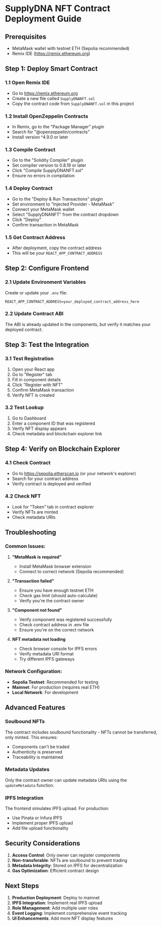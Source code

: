 # SupplyDNA NFT Contract Deployment Guide

## Prerequisites
- MetaMask wallet with testnet ETH (Sepolia recommended)
- Remix IDE (https://remix.ethereum.org)

## Step 1: Deploy Smart Contract

### 1.1 Open Remix IDE
- Go to https://remix.ethereum.org
- Create a new file called `SupplyDNANFT.sol`
- Copy the contract code from `SupplyDNANFT.sol` in this project

### 1.2 Install OpenZeppelin Contracts
- In Remix, go to the "Package Manager" plugin
- Search for "@openzeppelin/contracts"
- Install version ^4.9.0 or later

### 1.3 Compile Contract
- Go to the "Solidity Compiler" plugin
- Set compiler version to 0.8.19 or later
- Click "Compile SupplyDNANFT.sol"
- Ensure no errors in compilation

### 1.4 Deploy Contract
- Go to the "Deploy & Run Transactions" plugin
- Set environment to "Injected Provider - MetaMask"
- Connect your MetaMask wallet
- Select "SupplyDNANFT" from the contract dropdown
- Click "Deploy"
- Confirm transaction in MetaMask

### 1.5 Get Contract Address
- After deployment, copy the contract address
- This will be your `REACT_APP_CONTRACT_ADDRESS`

## Step 2: Configure Frontend

### 2.1 Update Environment Variables
Create or update your `.env` file:
```
REACT_APP_CONTRACT_ADDRESS=your_deployed_contract_address_here
```

### 2.2 Update Contract ABI
The ABI is already updated in the components, but verify it matches your deployed contract.

## Step 3: Test the Integration

### 3.1 Test Registration
1. Open your React app
2. Go to "Register" tab
3. Fill in component details
4. Click "Register with NFT"
5. Confirm MetaMask transaction
6. Verify NFT is created

### 3.2 Test Lookup
1. Go to Dashboard
2. Enter a component ID that was registered
3. Verify NFT display appears
4. Check metadata and blockchain explorer link

## Step 4: Verify on Blockchain Explorer

### 4.1 Check Contract
- Go to https://sepolia.etherscan.io (or your network's explorer)
- Search for your contract address
- Verify contract is deployed and verified

### 4.2 Check NFT
- Look for "Token" tab in contract explorer
- Verify NFTs are minted
- Check metadata URIs

## Troubleshooting

### Common Issues:

1. **"MetaMask is required"**
   - Install MetaMask browser extension
   - Connect to correct network (Sepolia recommended)

2. **"Transaction failed"**
   - Ensure you have enough testnet ETH
   - Check gas limit (should auto-calculate)
   - Verify you're the contract owner

3. **"Component not found"**
   - Verify component was registered successfully
   - Check contract address in .env file
   - Ensure you're on the correct network

4. **NFT metadata not loading**
   - Check browser console for IPFS errors
   - Verify metadata URI format
   - Try different IPFS gateways

### Network Configuration:
- **Sepolia Testnet**: Recommended for testing
- **Mainnet**: For production (requires real ETH)
- **Local Network**: For development

## Advanced Features

### Soulbound NFTs
The contract includes soulbound functionality - NFTs cannot be transferred, only minted. This ensures:
- Components can't be traded
- Authenticity is preserved
- Traceability is maintained

### Metadata Updates
Only the contract owner can update metadata URIs using the `updateMetadata` function.

### IPFS Integration
The frontend simulates IPFS upload. For production:
- Use Pinata or Infura IPFS
- Implement proper IPFS upload
- Add file upload functionality

## Security Considerations

1. **Access Control**: Only owner can register components
2. **Non-transferable**: NFTs are soulbound to prevent trading
3. **Metadata Integrity**: Stored on IPFS for decentralization
4. **Gas Optimization**: Efficient contract design

## Next Steps

1. **Production Deployment**: Deploy to mainnet
2. **IPFS Integration**: Implement real IPFS upload
3. **Role Management**: Add multiple user roles
4. **Event Logging**: Implement comprehensive event tracking
5. **UI Enhancements**: Add more NFT display features 